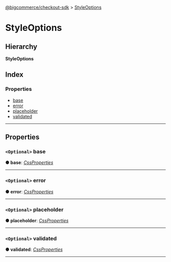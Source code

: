 [@bigcommerce/checkout-sdk](../README.md) > [StyleOptions](../interfaces/styleoptions.md)

# StyleOptions

## Hierarchy

**StyleOptions**

## Index

### Properties

* [base](styleoptions.md#base)
* [error](styleoptions.md#error)
* [placeholder](styleoptions.md#placeholder)
* [validated](styleoptions.md#validated)

---

## Properties

<a id="base"></a>

### `<Optional>` base

**● base**: *[CssProperties](cssproperties.md)*

___
<a id="error"></a>

### `<Optional>` error

**● error**: *[CssProperties](cssproperties.md)*

___
<a id="placeholder"></a>

### `<Optional>` placeholder

**● placeholder**: *[CssProperties](cssproperties.md)*

___
<a id="validated"></a>

### `<Optional>` validated

**● validated**: *[CssProperties](cssproperties.md)*

___

